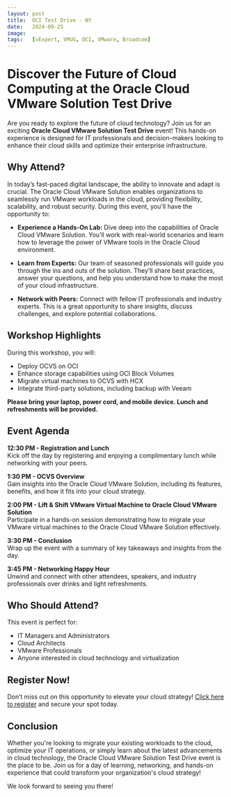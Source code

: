 ```yaml
---
layout: post
title:  OCI Test Drive - NY
date:   2024-09-25
image:  
tags:   [vExpert, VMUG, OCI, VMware, Broadcom]
---
```

# Discover the Future of Cloud Computing at the Oracle Cloud VMware Solution Test Drive

Are you ready to explore the future of cloud technology? Join us for an exciting **Oracle Cloud VMware Solution Test Drive** event! This hands-on experience is designed for IT professionals and decision-makers looking to enhance their cloud skills and optimize their enterprise infrastructure.

## Why Attend?

In today’s fast-paced digital landscape, the ability to innovate and adapt is crucial. The Oracle Cloud VMware Solution enables organizations to seamlessly run VMware workloads in the cloud, providing flexibility, scalability, and robust security. During this event, you'll have the opportunity to:

- **Experience a Hands-On Lab:** Dive deep into the capabilities of Oracle Cloud VMware Solution. You’ll work with real-world scenarios and learn how to leverage the power of VMware tools in the Oracle Cloud environment.

- **Learn from Experts:** Our team of seasoned professionals will guide you through the ins and outs of the solution. They’ll share best practices, answer your questions, and help you understand how to make the most of your cloud infrastructure.

- **Network with Peers:** Connect with fellow IT professionals and industry experts. This is a great opportunity to share insights, discuss challenges, and explore potential collaborations.

## Workshop Highlights

During this workshop, you will:

- Deploy OCVS on OCI
- Enhance storage capabilities using OCI Block Volumes
- Migrate virtual machines to OCVS with HCX
- Integrate third-party solutions, including backup with Veeam

**Please bring your laptop, power cord, and mobile device. Lunch and refreshments will be provided.**

## Event Agenda

**12:30 PM - Registration and Lunch**  
Kick off the day by registering and enjoying a complimentary lunch while networking with your peers.

**1:30 PM - OCVS Overview**  
Gain insights into the Oracle Cloud VMware Solution, including its features, benefits, and how it fits into your cloud strategy.

**2:00 PM - Lift & Shift VMware Virtual Machine to Oracle Cloud VMware Solution**  
Participate in a hands-on session demonstrating how to migrate your VMware virtual machines to the Oracle Cloud VMware Solution effectively.

**3:30 PM - Conclusion**  
Wrap up the event with a summary of key takeaways and insights from the day.

**3:45 PM - Networking Happy Hour**  
Unwind and connect with other attendees, speakers, and industry professionals over drinks and light refreshments.

## Who Should Attend?

This event is perfect for:

- IT Managers and Administrators
- Cloud Architects
- VMware Professionals
- Anyone interested in cloud technology and virtualization

## Register Now!

Don’t miss out on this opportunity to elevate your cloud strategy! [Click here to register](https://eventreg.oracle.com/profile/web/index.cfm?PKwebID=0x888156abcd) and secure your spot today.

## Conclusion

Whether you're looking to migrate your existing workloads to the cloud, optimize your IT operations, or simply learn about the latest advancements in cloud technology, the Oracle Cloud VMware Solution Test Drive event is the place to be. Join us for a day of learning, networking, and hands-on experience that could transform your organization's cloud strategy!

We look forward to seeing you there!
